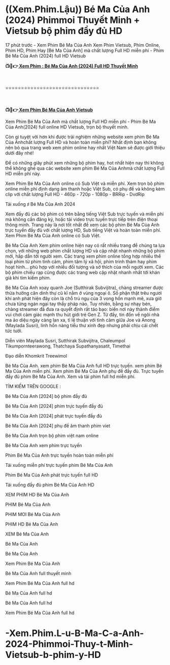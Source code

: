 <h1 class="heading-element" dir="auto">((Xem.Phim.Lậu)) Bé Ma Của Anh (2024) Phimmoi Thuyết Minh + Vietsub bộ phim đầy đủ HD</h1>

17 phút trước - Xem Phim Bé Ma Của Anh Xem Phim Vietsub, Phim Online, Phim HD, Phim Hay [Bé Ma Của Anh] mà chất lượng Full HD miễn phí - Phim Bé Ma Của Anh (2024) full HD Vietsub

<p><b>📺📱👉<a href="https://jisswatch.com/vi/movie/1257388" rel="noopener"> Xem Phim : Bé Ma Của Anh (2024) Full HD Thuyết Minh</a></b></p>
<p><b><br></b></p>
⭐⭐⭐⭐⭐⭐⭐⭐⭐⭐⭐⭐⭐⭐⭐⭐⭐⭐⭐⭐⭐⭐⭐⭐⭐⭐⭐⭐⭐⭐
<p><b><br></b></p>
<p><b>📺📱👉<a href="https://jisswatch.com/vi/movie/1257388" rel="noopener"> Xem Phim Bé Ma Của Anh Vietsub</a></b></p>

Xem Phim Bé Ma Của Anh mà chất lượng Full HD miễn phí - Phim Bé Ma Của Anh(2024) full online HD Vietsub, trọn bộ thuyết minh.

Còn gì tuyệt vời hơn khi được trải nghiệm những website xem phim Bé Ma Của Anhchất lượng Full HD và hoàn toàn miễn phí? Nhất định bạn không nên bỏ qua trang web xem phim online hay nhất Việt Nam sẽ được giới thiệu dưới đây nhé!

Để có những giây phút xem những bộ phim hay, hot nhất hiện nay thì không thể không ghé qua các website xem phim Bé Ma Của Anhmà chất lượng Full HD miễn phí này.

Xem Phim Bé Ma Của Anh online có Sub Việt và miễn phí. Xem trọn bộ phim online miễn phí định dạng âm thanh hoặc Việt Sub, có phụ đề và không kèm clip với chất lượng Full HD - 460p - 720p - 1080p - BRRip - DvdRip

Tải xuống ♯ Bé Ma Của Anh 2024

Xem đầy đủ các bộ phim có trên bằng tiếng Việt Sub trực tuyến và miễn phí mà không cần đăng ký, hoặc tải video trực tuyến trực tiếp trên điện thoại thông minh. Trang này là nơi tốt nhất để xem các bộ phim Bé Ma Của Anh trực tuyến đầy đủ với chất lượng HD, Sub tiếng Việt và hoàn toàn miễn phí. Xem Phim Bé Ma Của Anh online có Sub Việt.

Bé Ma Của Anh Xem phim online hiện nay có rất nhiều trang để chúng ta lựa chọn, với những web phim chất lượng HD và cập nhật nhanh những bộ phim mới, hấp dẫn tới người xem. Các trang xem phim online tổng hợp nhiều thể loại phim từ phim tình cảm, phim tâm lý xã hội, phim trinh thám hay phim hoạt hình… phù hợp với nhiều đối tượng và sở thích của mỗi người xem. Các bộ phim chiếu rạp cũng được các trang web cập nhật nhanh nhất tới khán giả khi tìm kiếm phim.

Bé Ma Của Anh xoay quanh Joe (Sutthirak Subvijitra), chàng streamer được thừa hưởng căn dinh thự cũ kĩ nằm ở vùng ngoại ô. Số phận thật trêu ngươi khi anh phát hiện đây còn là chỗ trú ngụ của 3 vong hồn mạnh mẽ, xưa giờ chưa từng ngán ngại tay thầy pháp nào. Tuy nhiên, bằng sự nhạy bén, chàng streamer đã đưa ra quyết định rất táo bạo: biến nơi này thành điểm vui chơi cảm giác mạnh thu hút giới trẻ Gen Z. Từ đấy, tin đồn về ngôi nhà ma ảo diệu ngày càng lan xa, tỉ lệ thuận với tình cảm giữa Joe và Anong (Maylada Susri), linh hồn nàng tiểu thư xinh đẹp nhưng phải chịu cái chết tức tưởi.

Diễn viên
Maylada Susri, Sutthirak Subvijitra, Chaleumpol Tikumpornteerawong, Thatchaya Supathanyasatit, Timethai

Đạo diễn
Khomkrit Treewimol

Bé Ma Của Anh. xem phim Bé Ma Của Anh full HD trực tuyến. xem phim Bé Ma Của Anh miễn phí. Xem phim Bé Ma Của Anh phụ đề đầy đủ. Trực tuyến đầy đủ phim Bé Ma Của Anh. Xem và tải phim full hd miễn phí.

TÌM KIẾM TRÊN GOOGLE :

Bé Ma Của Anh [2024] bộ phim đầy đủ

Bé Ma Của Anh [2024] phim trực tuyến đầy đủ

Bé Ma Của Anh [2024] phát trực tuyến đầy đủ

Bé Ma Của Anh [2024] phụ đề âm thanh phim viet

Bé Ma Của Anh trọn bộ phim việt nam online

Bé Ma Của Anh xem phim trực tuyến

Phim Bé Ma Của Anh trực tuyến hoàn toàn miễn phí

Tải xuống miễn phí trực tuyến phim Bé Ma Của Anh

Phim Bé Ma Của Anh phát trực tuyến full HD

Tải xuống đầy đủ phim Bé Ma Của Anh HD

XEM PHIM HD Bé Ma Của Anh

PHIM Bé Ma Của Anh

PHIM MOI Bé Ma Của Anh

PHIM HD Bé Ma Của Anh

XEM Bé Ma Của Anh

Bé Ma Của Anh

Bé Ma Của Anh

Xem Phim Bé Ma Của Anh

Bé Ma Của Anh full thuyết minh

Xem Phim Bé Ma Của Anh full hd

Bé Ma Của Anh full hd

Bé Ma Của Anh full hd

Xem Phim Bé Ma Của Anh full hd


# -Xem.Phim.L-u-B-Ma-C-a-Anh-2024-Phimmoi-Thuy-t-Minh-Vietsub-b-phim-y-HD
